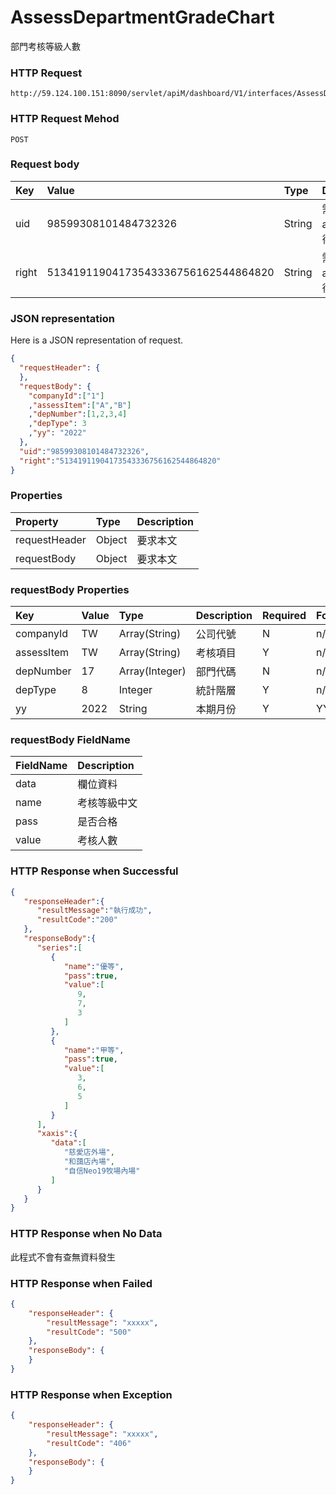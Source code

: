 # AssessDepartmentGradeChart
部門考核等級人數

### HTTP Request
```
http://59.124.100.151:8090/servlet/apiM/dashboard/V1/interfaces/AssessDistribution/AssessDepartmentGradeChart
```

### HTTP Request Mehod
```
POST
```

### Request body
| Key | Value | Type | Description |
|:----------|:-------------|:-----|:------------|
| uid | 98599308101484732326 | String | 需透過apiLogin取得
| right | 51341911904173543336756162544864820 | String | 需透過apiLogin取得 |

### JSON representation
Here is a JSON representation of request.
```json
{
  "requestHeader": {
  },
  "requestBody": {
    "companyId":["1"]
    ,"assessItem":["A","B"]
    ,"depNumber":[1,2,3,4]
    ,"depType": 3
    ,"yy": "2022"
  },
  "uid":"98599308101484732326",
  "right":"51341911904173543336756162544864820"
}
```

### Properties
| Property | Type | Description |
|:---------|:-----|:------------|
| requestHeader | Object | 要求本文 |
| requestBody | Object | 要求本文 |

### requestBody Properties
| Key | Value | Type | Description | Required | Format |
|:----------|:-------------|:-----|:------------|:------------|:------------|
| companyId | TW | Array(String) | 公司代號 | N | n/a |
| assessItem | TW | Array(String) | 考核項目 | Y | n/a |
| depNumber | 17 | Array(Integer) | 部門代碼 | N | n/a |
| depType | 8 | Integer | 統計階層 | Y | n/a |
| yy | 2022 | String | 本期月份 | Y | YYYYmm |

### requestBody FieldName
| FieldName | Description |
|:----------|:-------------|
| data | 欄位資料 |
| name | 考核等級中文 |
| pass | 是否合格 |
| value | 考核人數 |


### HTTP Response when Successful
```json
{
   "responseHeader":{
      "resultMessage":"執行成功",
      "resultCode":"200"
   },
   "responseBody":{
      "series":[
         {
            "name":"優等",
            "pass":true,
            "value":[
               9,
               7,
               3
            ]
         },
         {
            "name":"甲等",
            "pass":true,
            "value":[
               3,
               6,
               5
            ]
         }
      ],
      "xaxis":{
         "data":[
            "慈愛店外場",
            "和藹店內場",
            "自信Neo19牧場內場"
         ]
      }
   }
}
```

### HTTP Response when No Data
此程式不會有查無資料發生

### HTTP Response when Failed
```json
{
    "responseHeader": {
        "resultMessage": "xxxxx",
        "resultCode": "500"
    },
    "responseBody": {
    }
}
```

### HTTP Response when Exception
```json
{
    "responseHeader": {
        "resultMessage": "xxxxx",
        "resultCode": "406"
    },
    "responseBody": {
    }
}
```
